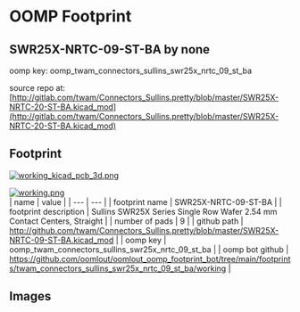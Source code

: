 # OOMP Footprint  
## SWR25X-NRTC-09-ST-BA  by none  
  
oomp key: oomp_twam_connectors_sullins_swr25x_nrtc_09_st_ba  
  
source repo at: [http://gitlab.com/twam/Connectors_Sullins.pretty/blob/master/SWR25X-NRTC-20-ST-BA.kicad_mod](http://gitlab.com/twam/Connectors_Sullins.pretty/blob/master/SWR25X-NRTC-20-ST-BA.kicad_mod)  
## Footprint  
  
[![working_kicad_pcb_3d.png](working_kicad_pcb_3d_600.png)](working_kicad_pcb_3d.png)  
  
[![working.png](working_600.png)](working.png)  
| name | value | 
| --- | --- | 
| footprint name | SWR25X-NRTC-09-ST-BA | 
| footprint description | Sullins SWR25X Series Single Row Wafer 2.54 mm Contact Centers, Straight | 
| number of pads | 9 | 
| github path | http://github.com/twam/Connectors_Sullins.pretty/blob/master/SWR25X-NRTC-09-ST-BA.kicad_mod | 
| oomp key | oomp_twam_connectors_sullins_swr25x_nrtc_09_st_ba | 
| oomp bot github | https://github.com/oomlout/oomlout_oomp_footprint_bot/tree/main/footprints/twam_connectors_sullins_swr25x_nrtc_09_st_ba/working | 
## Images  
